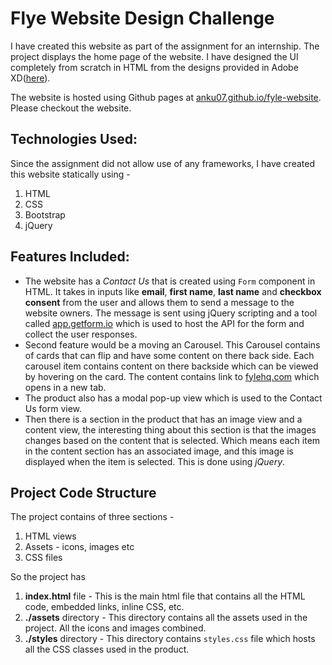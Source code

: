 # Flye Website Design Challenge

I have created this website as part of the assignment for an internship. The project displays the home page of the website. I have designed the UI completely from scratch in HTML from the designs provided in Adobe XD([here](https://xd.adobe.com/view/62beadb2-fac2-491b-90d9-5bc90d77ae70-37ed/specs/)). 

The website is hosted using Github pages at [anku07.github.io/fyle-website](https://anku07.github.io/fyle-website/). Please checkout the website.

## Technologies Used:

Since the assignment did not allow use of any frameworks, I have created this website statically using -

1. HTML
2. CSS
3. Bootstrap
4. jQuery

## Features Included:

- The website has a *Contact Us* that is created using `Form` component in HTML. It takes in inputs like **email**, **first name**, **last name** and **checkbox consent** from the user and allows them to send a message to the website owners. The message is sent using jQuery scripting and a tool called [app.getform.io](https://app.getform.io) which is used to host the API for the form and collect the user responses.
- Second feature would be a moving an Carousel. This Carousel contains of cards that can flip and have some content on there back side. Each carousel item contains content on there backside which can be viewed by hovering on the card. The content contains link to [fylehq.com](https://www.fylehq.com/) which opens in a new tab.
- The product also has a modal pop-up view which is used to the Contact Us form view.
- Then there is a section in the product that has an image view and a content view, the interesting thing about this section is that the images changes based on the content that is selected. Which means each item in the content section has an associated image, and this image is displayed when the item is selected. This is done using *jQuery*.

## Project Code Structure

The project contains of three sections -
1. HTML views
2. Assets - icons, images etc
3. CSS files

So the project has

1. **index.html** file - This is the main html file that contains all the HTML code, embedded links, inline CSS, etc.
2. **./assets** directory - This directory contains all the assets used in the project. All the icons and images combined.
3. **./styles** directory - This directory contains `styles.css` file which hosts all the CSS classes used in the product.